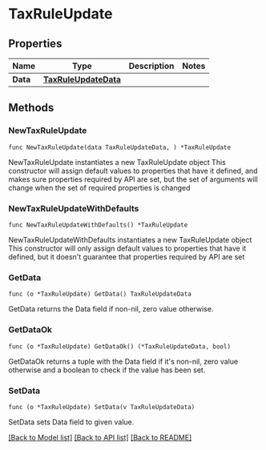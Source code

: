 # TaxRuleUpdate

## Properties

Name | Type | Description | Notes
------------ | ------------- | ------------- | -------------
**Data** | [**TaxRuleUpdateData**](TaxRuleUpdateData.md) |  | 

## Methods

### NewTaxRuleUpdate

`func NewTaxRuleUpdate(data TaxRuleUpdateData, ) *TaxRuleUpdate`

NewTaxRuleUpdate instantiates a new TaxRuleUpdate object
This constructor will assign default values to properties that have it defined,
and makes sure properties required by API are set, but the set of arguments
will change when the set of required properties is changed

### NewTaxRuleUpdateWithDefaults

`func NewTaxRuleUpdateWithDefaults() *TaxRuleUpdate`

NewTaxRuleUpdateWithDefaults instantiates a new TaxRuleUpdate object
This constructor will only assign default values to properties that have it defined,
but it doesn't guarantee that properties required by API are set

### GetData

`func (o *TaxRuleUpdate) GetData() TaxRuleUpdateData`

GetData returns the Data field if non-nil, zero value otherwise.

### GetDataOk

`func (o *TaxRuleUpdate) GetDataOk() (*TaxRuleUpdateData, bool)`

GetDataOk returns a tuple with the Data field if it's non-nil, zero value otherwise
and a boolean to check if the value has been set.

### SetData

`func (o *TaxRuleUpdate) SetData(v TaxRuleUpdateData)`

SetData sets Data field to given value.



[[Back to Model list]](../README.md#documentation-for-models) [[Back to API list]](../README.md#documentation-for-api-endpoints) [[Back to README]](../README.md)


